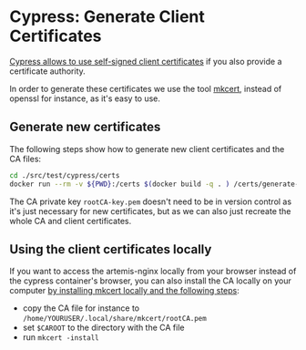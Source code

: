 # Cypress: Generate Client Certificates

[Cypress allows to use self-signed client certificates](https://docs.cypress.io/guides/references/client-certificates
) if you also provide a certificate authority.

In order to generate these certificates we use the tool [mkcert](https://github.com/FiloSottile/mkcert),
instead of openssl for instance, as it's easy to use.

## Generate new certificates
The following steps show how to generate new client certificates and the CA files:

```bash
cd ./src/test/cypress/certs
docker run --rm -v ${PWD}:/certs $(docker build -q . ) /certs/generate-certs.sh artemis-nginx artemis.example localhost 127.0.0.1 ::1
```

The CA private key `rootCA-key.pem` doesn't need to be in version control as it's just necessary for new certificates,
but as we can also just recreate the whole CA and client certificates.

## Using the client certificates locally
If you want to access the artemis-nginx locally from your browser instead of the cypress container's browser,
you can also install the CA locally on your computer
[by installing mkcert locally and the following steps](https://github.com/FiloSottile/mkcert#installing-the-ca-on-other-systems):

* copy the CA file for instance to `/home/YOURUSER/.local/share/mkcert/rootCA.pem`
* set `$CAROOT` to the directory with the CA file
* run `mkcert -install`
